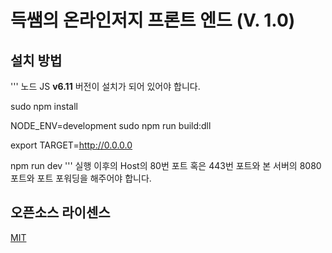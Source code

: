 # 득쌤의 온라인저지 프론트 엔드 (V. 1.0)

## 설치 방법
'''
노드 JS **v6.11** 버전이 설치가 되어 있어야 합니다.

sudo npm install

NODE_ENV=development sudo npm run build:dll

export TARGET=http://0.0.0.0

npm run dev
'''
실행 이후의 Host의 80번 포트 혹은 443번 포트와 본 서버의 8080 포트와 포트 포워딩을 해주어야 합니다.

## 오픈소스 라이센스

[MIT](http://opensource.org/licenses/MIT)
